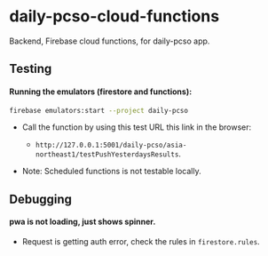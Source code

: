 # daily-pcso-cloud-functions

Backend, Firebase cloud functions, for daily-pcso app.

## Testing

#### Running the emulators (firestore and functions):

```sh
firebase emulators:start --project daily-pcso
```

- Call the function by using this test URL this link in the browser:

  - `http://127.0.0.1:5001/daily-pcso/asia-northeast1/testPushYesterdaysResults`.

- Note: Scheduled functions is not testable locally.

## Debugging

#### pwa is not loading, just shows spinner.

- Request is getting auth error, check the rules in `firestore.rules`.
